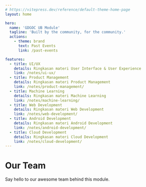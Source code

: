 ```yaml
---
# https://vitepress.dev/reference/default-theme-home-page
layout: home

hero:
  name: 'GDGOC UB Module'
  tagline: 'Built by the community, for the community.'
  actions:
    - theme: brand
      text: Past Events
      link: /past-events

features:
  - title: UI/UX
    details: Ringkasan materi User Interface & User Experience
    link: /notes/ui-ux/
  - title: Product Management
    details: Ringkasan materi Product Management
    link: /notes/product-management/
  - title: Machine Learning
    details: Ringkasan materi Machine Learning
    link: /notes/machine-learning/
  - title: Web Development
    details: Ringkasan materi Web Development
    link: /notes/web-development/
  - title: Android Development
    details: Ringkasan materi Android Development
    link: /notes/android-development/
  - title: Cloud Development
    details: Ringkasan materi Cloud Development
    link: /notes/cloud-development/
---
```


# Our Team

Say hello to our awesome team behind this module.

<script setup>
import { VPTeamMembers } from 'vitepress/theme'
import { members } from './models//team-members.ts'
</script>

<VPTeamMembers size="medium" :members="members" />
